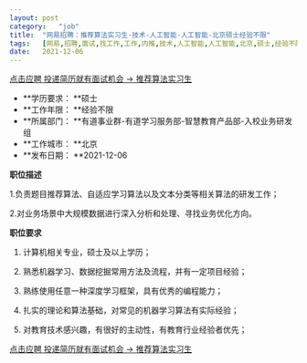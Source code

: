 ```yaml
---
layout:	post
category:	"job"
title:	"网易招聘：推荐算法实习生-技术-人工智能-人工智能-北京硕士经验不限"
tags:	[网易,招聘,面试,找工作,工作,内推,技术,人工智能,人工智能,北京,硕士,经验不限]
date:	2021-12-06
---
```


[点击应聘 投递简历就有面试机会 ->  推荐算法实习生](http://mobile.bole.netease.com/bole/boleDetail?id=22631&employeeId=346f03c3cda5f04c&key=all)



- **学历要求： **硕士
- **工作年限： **经验不限
- **所属部门： **有道事业群-有道学习服务部-智慧教育产品部-入校业务研发组
- **工作城市： **北京
- **发布日期： **2021-12-06



**职位描述**

1.负责题目推荐算法、自适应学习算法以及文本分类等相关算法的研发工作；

2.对业务场景中大规模数据进行深入分析和处理、寻找业务优化方向。



**职位要求**

1. 计算机相关专业，硕士及以上学历；

2. 熟悉机器学习、数据挖掘常用方法及流程，并有一定项目经验；

3. 熟练使用任意一种深度学习框架，具有优秀的编程能力；

4. 扎实的理论和算法基础，对常见的机器学习算法有实际经验；

5. 对教育技术感兴趣，有很好的主动性，有教育行业经验者优先；



[点击应聘 投递简历就有面试机会 ->  推荐算法实习生](http://mobile.bole.netease.com/bole/boleDetail?id=22631&employeeId=346f03c3cda5f04c&key=all)